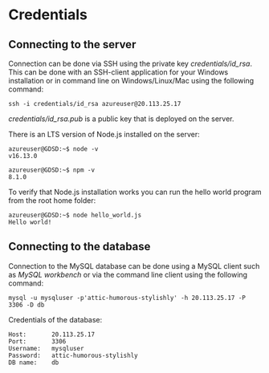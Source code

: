 # Credentials

## Connecting to the server

Connection can be done via SSH using the private key _credentials/id_rsa_. This can be done with an SSH-client application for your Windows installation or in command line on Windows/Linux/Mac using the following command:

```
ssh -i credentials/id_rsa azureuser@20.113.25.17
```

_credentials/id_rsa.pub_ is a public key that is deployed on the server.

There is an LTS version of Node.js installed on the server:


```
azureuser@GDSD:~$ node -v
v16.13.0
```

```
azureuser@GDSD:~$ npm -v
8.1.0
```

To verify that Node.js installation works you can run the hello world program from the root home folder:
```
azureuser@GDSD:~$ node hello_world.js
Hello world!
```

## Connecting to the database

Connection to the MySQL database can be done using a MySQL client such as _MySQL workbench_ or via the command line client using the following command:

```
mysql -u mysqluser -p'attic-humorous-stylishly' -h 20.113.25.17 -P 3306 -D db
```

Credentials of the database:

```
Host:       20.113.25.17
Port:       3306
Username:   mysqluser
Password:   attic-humorous-stylishly
DB name:    db
```